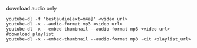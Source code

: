 download audio only

    youtube-dl -f 'bestaudio[ext=m4a]' <video url>
    youtube-dl -x --audio-format mp3 <video url>
    youtube-dl -x --embed-thumbnail --audio-format mp3 <video url>
    #download playlist
    youtube-dl -x --embed-thumbnail --audio-format mp3 -cit <playlist_url>
